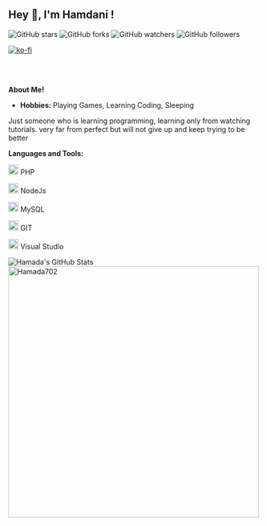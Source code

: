 <h2  title="hehehe"> Hey 👋, I'm Hamdani !</h2>


![GitHub stars](https://img.shields.io/github/stars/Hamada702/Hamada702?style=social) ![GitHub forks](https://img.shields.io/github/forks/Hamada702/Hamada702?style=social) ![GitHub watchers](https://img.shields.io/github/watchers/Hamada702/Hamada702?style=social) ![GitHub followers](https://img.shields.io/github/followers/Hamada702?style=social)



[![ko-fi](https://ko-fi.com/img/githubbutton_sm.svg)](https://ko-fi.com/M4M7LC2QG)
  
  

<br  />

<br  />

  
  

 

  

**About Me!**

  

- **Hobbies:** Playing Games, Learning Coding, Sleeping

Just someone who is learning programming, learning only from watching tutorials.
very far from perfect but will not give up and keep trying to be better

  
  
  

**Languages and Tools:**

  
  

<code><img  height="20"  src="http://asissta.yn.lt/icn/php.png"></code> PHP

<code><img  height="20"  src="http://asissta.yn.lt/icn/nodejs.png"></code> NodeJs

  

<code><img  height="20"  src="http://asissta.yn.lt/icn/mysql.png"></code> MySQL


  

<code><img  height="20"  src="http://asissta.yn.lt/icn/git.png"></code> GIT


  

<code><img  height="20"  src="http://asissta.yn.lt/icn/vscode.png"></code> Visual Studio

  

<img  src="https://github-readme-stats.vercel.app/api?username=Hamada702&show_icons=true&hide_border=true&count_private=true&theme=shades-of-purple&icon_color=fad000"  alt="Hamada's GitHub Stats">


<img  align="center"  width=500  src="https://github-readme-stats.vercel.app/api/top-langs/?username=Hamada702&count_private=true&theme=radical"  alt="Hamada702"  />

